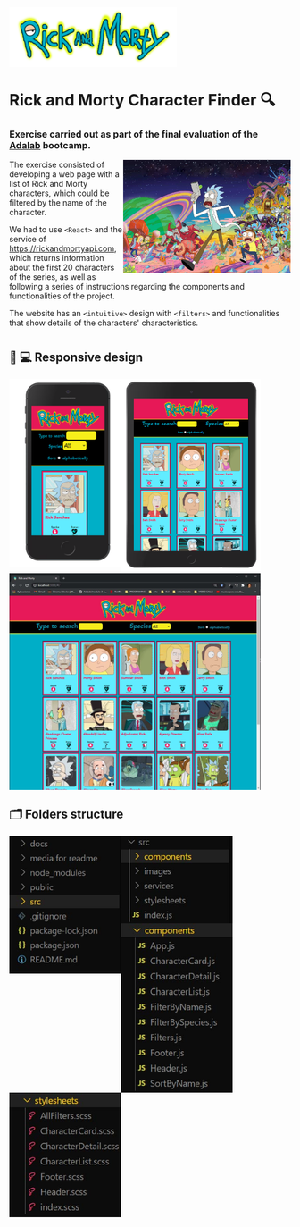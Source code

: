 <img align="center" src="https://github.com/Adalab/modulo-3-evaluacion-final-cvcastano/blob/master/src/images/logo.png" width="300"> 

# Rick and Morty Character Finder  :mag:

### Exercise carried out as part of the final evaluation of the [Adalab](https://adalab.es/) bootcamp.   


<img align="right" src="https://github.com/Adalab/modulo-3-evaluacion-final-cvcastano/blob/master/media%20for%20readme/pic.jpg" width="300">

The exercise consisted of developing a web page with a list of Rick and Morty characters, which could be filtered by the name of the character.  


We had to use `<React>` and the service of https://rickandmortyapi.com, which returns information about the first 20 characters of the series, as well as following a series of instructions regarding the components and functionalities of the project. 

The website has an `<intuitive>` design with `<filters>` and functionalities that show details of the characters' characteristics.
#

## :iphone: :computer: Responsive design 
<img align="left" src="https://github.com/Adalab/modulo-3-evaluacion-final-cvcastano/blob/master/media%20for%20readme/mobile.png" width="200"> 
<img align="left" src="https://github.com/Adalab/modulo-3-evaluacion-final-cvcastano/blob/master/media%20for%20readme/tablet.png" width="250"> 
<img align="center" src="https://github.com/Adalab/modulo-3-evaluacion-final-cvcastano/blob/master/media%20for%20readme/desktop.jpg" width="450"> 


## :card_index_dividers: Folders structure 

<img align="left" src="https://github.com/Adalab/modulo-3-evaluacion-final-cvcastano/blob/master/media%20for%20readme/folders.jpg" width="200"> 

<img align="left" src="https://github.com/Adalab/modulo-3-evaluacion-final-cvcastano/blob/master/media%20for%20readme/src.jpg" width="200"> 

<img align="left" src="https://github.com/Adalab/modulo-3-evaluacion-final-cvcastano/blob/master/media%20for%20readme/components.jpg" width="200"> 

<img align="left" src="https://github.com/Adalab/modulo-3-evaluacion-final-cvcastano/blob/master/media%20for%20readme/stylesheets.jpg" width="200"> 
